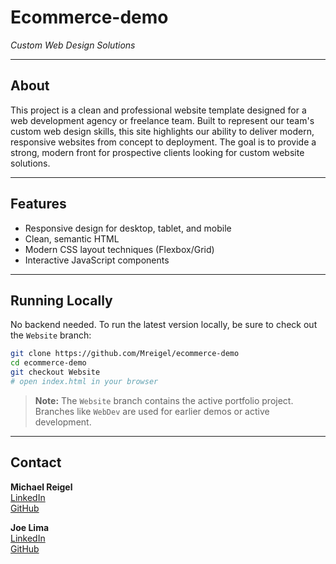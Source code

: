 # Ecommerce-demo  
*Custom Web Design Solutions*

---

## About  
This project is a clean and professional website template designed for a web development agency or freelance team. Built to represent our team's custom web design skills, this site highlights our ability to deliver modern, responsive websites from concept to deployment. The goal is to provide a strong, modern front for prospective clients looking for custom website solutions.

---

## Features  
- Responsive design for desktop, tablet, and mobile  
- Clean, semantic HTML  
- Modern CSS layout techniques (Flexbox/Grid)  
- Interactive JavaScript components  

---

## Running Locally  
No backend needed. To run the latest version locally, be sure to check out the `Website` branch:

```bash
git clone https://github.com/Mreigel/ecommerce-demo
cd ecommerce-demo
git checkout Website
# open index.html in your browser
```

> **Note:** The `Website` branch contains the active portfolio project.  
> Branches like `WebDev` are used for earlier demos or active development.

---

## Contact  
**Michael Reigel**  
[LinkedIn](https://www.linkedin.com/in/mreigel/)  
[GitHub](https://github.com/Mreigel)  

**Joe Lima**  
[LinkedIn](https://www.linkedin.com/in/joe-lima/)  
[GitHub](https://github.com/jlima9001)

